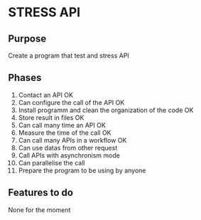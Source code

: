 # STRESS API

## Purpose
Create a program that test and stress API

## Phases 
1. Contact an API OK
2. Can configure the call of the API OK
3. Install programm and clean the organization of the code OK
4. Store result in files OK
5. Can call many time an API OK
6. Measure the time of the call OK
7. Can call many APIs in a workflow OK
8. Can use datas from other request
9. Call APIs with asynchronism mode
10. Can parallelise the call
11. Prepare the program to be using by anyone

## Features to do
None for the moment